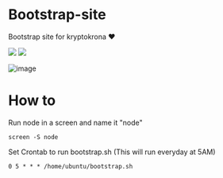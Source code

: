 # Bootstrap-site
Bootstrap site for kryptokrona ❤️

<a href="https://chat.kryptokrona.se"><img src="https://img.shields.io/discord/562673808582901793?label=Discord&logo=Discord&logoColor=white&style=plastic"></a>
<a href="https://twitter.com/kryptokrona"><img src="https://img.shields.io/twitter/follow/kryptokrona?style=social"></a>

![image](https://user-images.githubusercontent.com/36674091/139846336-b2dda33f-f2e6-4517-b4a0-4799fc2a58ac.png)

# How to

Run node in a screen and name it "node"
```
screen -S node
```

Set Crontab to run bootstrap.sh (This will run  everyday at 5AM)
```
0 5 * * * /home/ubuntu/bootstrap.sh
```
